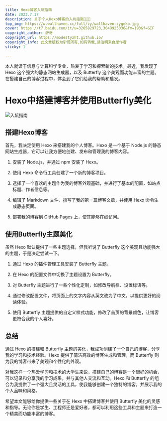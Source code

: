 ```yaml
---
title: Hexo博客入坑指南
date: 2023.7.17
description: 关于个人Hexo博客的入坑指南🤪🤪🤪
top_img: https://w.wallhaven.cc/full/zy/wallhaven-zygeko.jpg
cover: https://t7.baidu.com/it/u=3265829723,3049925036&fm=193&f=GIF
copyright_author: 驴哥
copyright_url: https://modestyzht.github.io/
copyright_info: 此文章版权为驴哥所有,如有转载,请注明来自原作者
sticky: 1

---
```



本人就读于信息与计算科学专业，热衷于学习和探索新的技术。最近，我发现了 Hexo 这个强大的静态网站生成器，以及 Butterfly 这个美观而功能丰富的主题。在搭建自己的博客过程中，体会到了它们给我的帮助和启发。


# Hexo中搭建博客并使用Butterfly美化

![入坑指南](https://gimg2.baidu.com/image_search/src=http%3A%2F%2Fss2.meipian.me%2Fusers%2F137250587%2Fd099130b40dd2c81de7a4610b14c916d.jpg%3Fmeipian-raw%2Fbucket%2Fivwen%2Fkey%2FdXNlcnMvMTM3MjUwNTg3L2QwOTkxMzBiNDBkZDJjODFkZTdhNDYxMGIxNGM5MTZkLmpwZw%3D%3D%2Fsign%2Fcf1931a6175a5bdda935fd68550341f9.jpg&refer=http%3A%2F%2Fss2.meipian.me&app=2002&size=f9999,10000&q=a80&n=0&g=0n&fmt=auto?sec=1692197227&t=147c93f626496c872a17dbea4c23ed02)

## 搭建Hexo博客

首先，我决定使用 Hexo 来搭建我的个人博客。Hexo 是一个基于 Node.js 的静态网站生成器，它可以让我方便地创建、发布和管理我的博客内容。

1. 安装了 Node.js，并通过 npm 安装了 Hexo。

2. 使用 Hexo 命令行工具创建了一个新的博客项目。

3. 选择了一个喜欢的主题作为我的博客外观基础，并进行了基本的配置，如站点标题、作者信息等。

4. 编辑了 Markdown 文件，撰写了我的第一篇博客文章，并使用 Hexo 命令生成静态页面。

5. 部署我的博客到 GitHub Pages 上，使其能够在线访问。

## 使用Butterfly主题美化

虽然 Hexo 默认提供了一些主题选择，但我听说了 Butterfly 这个美观且功能强大的主题，于是决定尝试一下。

1. 通过 Hexo 的插件管理工具安装了 Butterfly 主题。

2. 在 Hexo 的配置文件中切换了主题设置为 Butterfly。

3. 对 Butterfly 主题进行了一些个性化定制，如修改导航栏、设置标语等。

4. 通过修改配置文件，将页面上的文字内容从英文改为了中文，以提供更好的阅读体验。

5. 使用 Butterfly 主题提供的自定义样式功能，修改了首页的背景颜色，让博客更符合我的个人喜好。

## 总结

通过 Hexo 的搭建和 Butterfly 主题的美化，我成功创建了一个自己的博客，分享我的学习和技术经验。Hexo 提供了简洁高效的博客生成和管理，而 Butterfly 则为我的博客带来了美观和个性化的外观。

对我这样一个热爱学习和技术的大学生来说，搭建自己的博客是一个很好的机会，可以记录和分享我的学习成果，并与其他人交流和互动。Hexo 和 Butterfly 的组合为我提供了一个强大且灵活的工具，使我能够创建一个独特的博客，并展示我的个人品味和风格。

希望本文能够给你提供一些关于在 Hexo 中搭建博客并使用 Butterfly 美化的灵感和指导。无论你是学生、工程师还是爱好者，都可以利用这些工具和主题来打造一个精美而功能丰富的博客。
